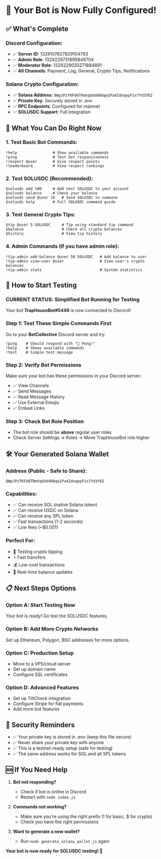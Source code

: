 # 🎉 Your Bot is Now Fully Configured!

## ✅ What's Complete

### **Discord Configuration:**
- ✅ **Server ID**: 1329107627829104783
- ✅ **Admin Role**: 1329229731995848704
- ✅ **Moderator Role**: 1329229035271884891
- ✅ **All Channels**: Payment, Log, General, Crypto Tips, Notifications

### **Solana Crypto Configuration:**
- ✅ **Solana Address**: `8WpJPzTKFU6TRmVqUUd4R8qw1Pa4ZdnqepFzx7Yd3f6Z`
- ✅ **Private Key**: Securely stored in .env
- ✅ **RPC Endpoints**: Configured for mainnet
- ✅ **SOLUSDC Support**: Full integration

## 🚀 What You Can Do Right Now

### **1. Test Basic Bot Commands:**
```
!help                # Show available commands
!ping                # Test bot responsiveness
!respect @user       # Give respect points
!leaderboard         # View respect rankings
```

### **2. Test SOLUSDC (Recommended):**
```
$solusdc add 100     # Add test SOLUSDC to your account
$solusdc balance     # Check your balance  
$solusdc send @user 10   # Send SOLUSDC to someone
$solusdc help        # Full SOLUSDC command guide
```

### **3. Test General Crypto Tips:**
```
$tip @user 5 SOLUSDC     # Tip using standard tip command
$balance                 # Check all crypto balances
$history                 # View tip history
```

### **4. Admin Commands (if you have admin role):**
```
!tip-admin add-balance @user 50 SOLUSDC   # Add balance to user
!tip-admin view-user @user                # View user's crypto balances
!tip-admin stats                          # System statistics
```

## 🔧 How to Start Testing

### **CURRENT STATUS: Simplified Bot Running for Testing**

Your bot **TrapHouseBot#5448** is now connected to Discord! 

### **Step 1: Test These Simple Commands First**
Go to your **BetCollective** Discord server and try:

```
!ping    # Should respond with "🏓 Pong!"
!help    # Shows available commands  
!test    # Simple test message
```

### **Step 2: Verify Bot Permissions**
Make sure your bot has these permissions in your Discord server:
- ✅ View Channels
- ✅ Send Messages  
- ✅ Read Message History
- ✅ Use External Emojis
- ✅ Embed Links

### **Step 3: Check Bot Role Position**
- The bot role should be **above** regular user roles
- Check Server Settings → Roles → Move TrapHouseBot role higher

## 🛠️ Your Generated Solana Wallet

### **Address (Public - Safe to Share):**
```
8WpJPzTKFU6TRmVqUUd4R8qw1Pa4ZdnqepFzx7Yd3f6Z
```

### **Capabilities:**
- ✅ Can receive SOL (native Solana token)
- ✅ Can receive USDC on Solana
- ✅ Can receive any SPL token
- ✅ Fast transactions (1-2 seconds)
- ✅ Low fees (~$0.001)

### **Perfect For:**
- 🧪 Testing crypto tipping
- ⚡ Fast transfers
- 💰 Low-cost transactions
- 🔄 Real-time balance updates

## 📋 Next Steps Options

### **Option A: Start Testing Now**
Your bot is ready! Go test the SOLUSDC features.

### **Option B: Add More Crypto Networks**
Set up Ethereum, Polygon, BSC addresses for more options.

### **Option C: Production Setup**
- Move to a VPS/cloud server
- Set up domain name
- Configure SSL certificates

### **Option D: Advanced Features**
- Set up TiltCheck integration
- Configure Stripe for fiat payments
- Add more bot features

## 🔐 Security Reminders

- ✅ Your private key is stored in .env (keep this file secure)
- ✅ Never share your private key with anyone
- ✅ This is a testnet-ready setup (safe for testing)
- ✅ The same address works for SOL and all SPL tokens

## 🆘 If You Need Help

1. **Bot not responding?**
   - Check if bot is online in Discord
   - Restart with `node index.js`

2. **Commands not working?**
   - Make sure you're using the right prefix (! for basic, $ for crypto)
   - Check you have the right permissions

3. **Want to generate a new wallet?**
   - Run `node generate_solana_wallet.js` again

**Your bot is now ready for SOLUSDC testing! 🚀**
